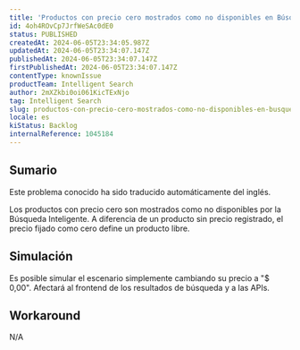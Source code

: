 ```yaml
---
title: 'Productos con precio cero mostrados como no disponibles en Búsqueda Inteligente'
id: 4oh4ROvCp7JrfWeSAc0dE0
status: PUBLISHED
createdAt: 2024-06-05T23:34:05.987Z
updatedAt: 2024-06-05T23:34:07.147Z
publishedAt: 2024-06-05T23:34:07.147Z
firstPublishedAt: 2024-06-05T23:34:07.147Z
contentType: knownIssue
productTeam: Intelligent Search
author: 2mXZkbi0oi061KicTExNjo
tag: Intelligent Search
slug: productos-con-precio-cero-mostrados-como-no-disponibles-en-busqueda-inteligente
locale: es
kiStatus: Backlog
internalReference: 1045184
---
```


## Sumario

<div class="alert alert-info">
  <p>Este problema conocido ha sido traducido automáticamente del inglés.</p>
</div>


Los productos con precio cero son mostrados como no disponibles por la Búsqueda Inteligente. A diferencia de un producto sin precio registrado, el precio fijado como cero define un producto libre.


##

## Simulación


Es posible simular el escenario simplemente cambiando su precio a "$ 0,00". Afectará al frontend de los resultados de búsqueda y a las APIs.



## Workaround


N/A




